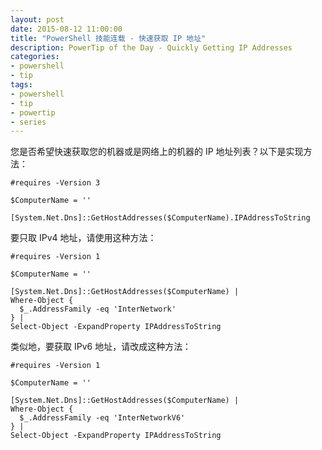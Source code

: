 ```yaml
---
layout: post
date: 2015-08-12 11:00:00
title: "PowerShell 技能连载 - 快速获取 IP 地址"
description: PowerTip of the Day - Quickly Getting IP Addresses
categories:
- powershell
- tip
tags:
- powershell
- tip
- powertip
- series
---
```

您是否希望快速获取您的机器或是网络上的机器的 IP 地址列表？以下是实现方法：

    #requires -Version 3

    $ComputerName = ''

    [System.Net.Dns]::GetHostAddresses($ComputerName).IPAddressToString

要只取 IPv4 地址，请使用这种方法：

    #requires -Version 1

    $ComputerName = ''

    [System.Net.Dns]::GetHostAddresses($ComputerName) |
    Where-Object {
      $_.AddressFamily -eq 'InterNetwork'
    } |
    Select-Object -ExpandProperty IPAddressToString

类似地，要获取 IPv6 地址，请改成这种方法：

    #requires -Version 1

    $ComputerName = ''

    [System.Net.Dns]::GetHostAddresses($ComputerName) |
    Where-Object {
      $_.AddressFamily -eq 'InterNetworkV6'
    } |
    Select-Object -ExpandProperty IPAddressToString

<!--本文国际来源：[Quickly Getting IP Addresses](http://community.idera.com/powershell/powertips/b/tips/posts/quickly-getting-ip-addresses)-->
